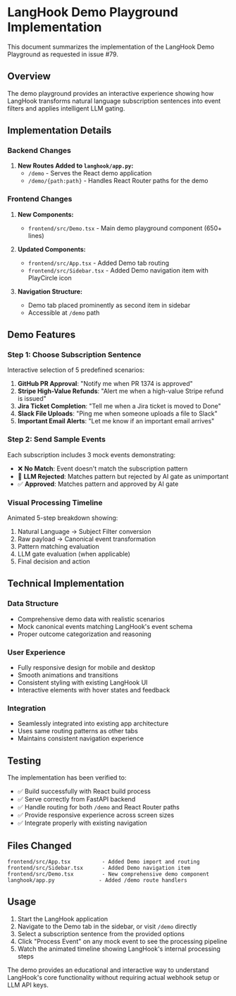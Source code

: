 # LangHook Demo Playground Implementation

This document summarizes the implementation of the LangHook Demo Playground as requested in issue #79.

## Overview

The demo playground provides an interactive experience showing how LangHook transforms natural language subscription sentences into event filters and applies intelligent LLM gating.

## Implementation Details

### Backend Changes

1. **New Routes Added to `langhook/app.py`:**
   - `/demo` - Serves the React demo application
   - `/demo/{path:path}` - Handles React Router paths for the demo

### Frontend Changes

1. **New Components:**
   - `frontend/src/Demo.tsx` - Main demo playground component (650+ lines)

2. **Updated Components:**
   - `frontend/src/App.tsx` - Added Demo tab routing
   - `frontend/src/Sidebar.tsx` - Added Demo navigation item with PlayCircle icon

3. **Navigation Structure:**
   - Demo tab placed prominently as second item in sidebar
   - Accessible at `/demo` path

## Demo Features

### Step 1: Choose Subscription Sentence
Interactive selection of 5 predefined scenarios:
1. **GitHub PR Approval**: "Notify me when PR 1374 is approved"
2. **Stripe High-Value Refunds**: "Alert me when a high-value Stripe refund is issued"
3. **Jira Ticket Completion**: "Tell me when a Jira ticket is moved to Done"
4. **Slack File Uploads**: "Ping me when someone uploads a file to Slack"
5. **Important Email Alerts**: "Let me know if an important email arrives"

### Step 2: Send Sample Events
Each subscription includes 3 mock events demonstrating:
- ❌ **No Match**: Event doesn't match the subscription pattern
- 🚫 **LLM Rejected**: Matches pattern but rejected by AI gate as unimportant
- ✅ **Approved**: Matches pattern and approved by AI gate

### Visual Processing Timeline
Animated 5-step breakdown showing:
1. Natural Language → Subject Filter conversion
2. Raw payload → Canonical event transformation
3. Pattern matching evaluation
4. LLM gate evaluation (when applicable)
5. Final decision and action

## Technical Implementation

### Data Structure
- Comprehensive demo data with realistic scenarios
- Mock canonical events matching LangHook's event schema
- Proper outcome categorization and reasoning

### User Experience
- Fully responsive design for mobile and desktop
- Smooth animations and transitions
- Consistent styling with existing LangHook UI
- Interactive elements with hover states and feedback

### Integration
- Seamlessly integrated into existing app architecture
- Uses same routing patterns as other tabs
- Maintains consistent navigation experience

## Testing

The implementation has been verified to:
- ✅ Build successfully with React build process
- ✅ Serve correctly from FastAPI backend
- ✅ Handle routing for both `/demo` and React Router paths
- ✅ Provide responsive experience across screen sizes
- ✅ Integrate properly with existing navigation

## Files Changed

```
frontend/src/App.tsx          - Added Demo import and routing
frontend/src/Sidebar.tsx      - Added Demo navigation item  
frontend/src/Demo.tsx         - New comprehensive demo component
langhook/app.py              - Added /demo route handlers
```

## Usage

1. Start the LangHook application
2. Navigate to the Demo tab in the sidebar, or visit `/demo` directly
3. Select a subscription sentence from the provided options
4. Click "Process Event" on any mock event to see the processing pipeline
5. Watch the animated timeline showing LangHook's internal processing steps

The demo provides an educational and interactive way to understand LangHook's core functionality without requiring actual webhook setup or LLM API keys.